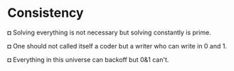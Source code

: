 # Consistency

◘ Solving everything is not necessary but solving constantly is prime.

◘ One should not called itself a coder but a writer who can write in 0 and 1. 

◘ Everything in this universe can backoff but 0&1 can't.

